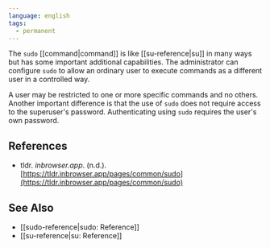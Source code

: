 ```yaml
---
language: english
tags:
  - permanent
---
```



The `sudo` [[command|command]] is like [[su-reference|su]] in many ways but has some important additional capabilities. The administrator can configure `sudo` to allow an ordinary user to execute commands as a different user in a controlled way.

A user may be restricted to one or more specific commands and no others. Another important difference is that the use of `sudo` does not require access to the superuser's password. Authenticating using `sudo` requires the user's own password.

## References

- tldr. _inbrowser.app_. (n.d.). [https://tldr.inbrowser.app/pages/common/sudo](https://tldr.inbrowser.app/pages/common/sudo)

## See Also

- [[sudo-reference|sudo: Reference]]
- [[su-reference|su: Reference]]
